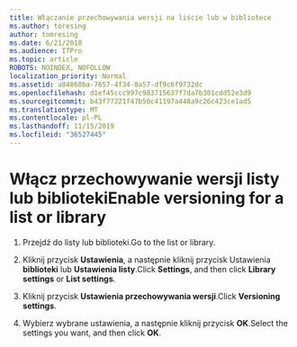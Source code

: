 ```yaml
---
title: Włączanie przechowywania wersji na liście lub w bibliotece
ms.author: toresing
author: tomresing
ms.date: 6/21/2018
ms.audience: ITPro
ms.topic: article
ROBOTS: NOINDEX, NOFOLLOW
localization_priority: Normal
ms.assetid: a84868ba-7657-4f34-8a57-df9c6f9732dc
ms.openlocfilehash: d1ef45ccc997c983715637f7da7b301cdd52e3d9
ms.sourcegitcommit: b43f77221f47b50c41197a448a9c26c423ce1ad5
ms.translationtype: MT
ms.contentlocale: pl-PL
ms.lasthandoff: 11/15/2019
ms.locfileid: "36527445"
---
```

# <a name="enable-versioning-for-a-list-or-library"></a><span data-ttu-id="41c23-102">Włącz przechowywanie wersji listy lub biblioteki</span><span class="sxs-lookup"><span data-stu-id="41c23-102">Enable versioning for a list or library</span></span>

1. <span data-ttu-id="41c23-103">Przejdź do listy lub biblioteki.</span><span class="sxs-lookup"><span data-stu-id="41c23-103">Go to the list or library.</span></span>
    
2. <span data-ttu-id="41c23-104">Kliknij przycisk **Ustawienia**, a następnie kliknij przycisk Ustawienia **biblioteki** lub **Ustawienia listy**.</span><span class="sxs-lookup"><span data-stu-id="41c23-104">Click **Settings**, and then click **Library settings** or **List settings**.</span></span>
    
3. <span data-ttu-id="41c23-105">Kliknij przycisk **Ustawienia przechowywania wersji**.</span><span class="sxs-lookup"><span data-stu-id="41c23-105">Click **Versioning settings**.</span></span>
    
4. <span data-ttu-id="41c23-106">Wybierz wybrane ustawienia, a następnie kliknij przycisk **OK**.</span><span class="sxs-lookup"><span data-stu-id="41c23-106">Select the settings you want, and then click **OK**.</span></span>
    

